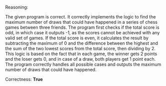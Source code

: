 Reasoning:

The given program is correct. It correctly implements the logic to find the maximum number of draws that could have happened in a series of chess games between three friends. The program first checks if the total score is odd, in which case it outputs -1, as the scores cannot be achieved with any valid set of games. If the total score is even, it calculates the result by subtracting the maximum of 0 and the difference between the highest and the sum of the two lowest scores from the total score, then dividing by 2. This logic is based on the fact that in each game, the winner gets 2 points and the loser gets 0, and in case of a draw, both players get 1 point each. The program correctly handles all possible cases and outputs the maximum number of draws that could have happened.

Correctness: **True**